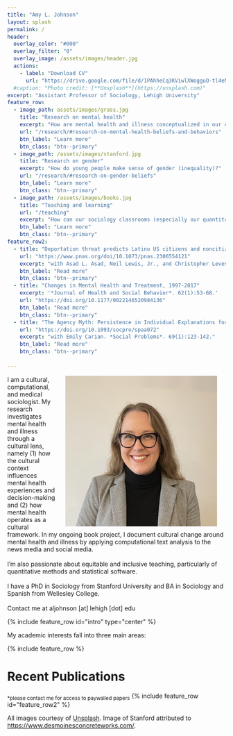 ```yaml
---
title: "Amy L. Johnson"
layout: splash
permalink: /
header:
  overlay_color: "#000"
  overlay_filter: "0"
  overlay_image: /assets/images/header.jpg
  actions:
    - label: "Download CV"
      url: "https://drive.google.com/file/d/1PAhheCq3KViwlXWogguO-tl4eNw8obC4/view?usp=sharing"
  #caption: "Photo credit: [**Unsplash**](https://unsplash.com)"
excerpt: "Assistant Professor of Sociology, Lehigh University"
feature_row:
  - image_path: assets/images/grass.jpg
    title: "Research on mental health"
    excerpt: "How are mental health and illness conceptualized in our cultural imagination?"
    url: "/research/#research-on-mental-health-beliefs-and-behaviors"
    btn_label: "Learn more"
    btn_class: "btn--primary"
  - image_path: /assets/images/stanford.jpg
    title: "Research on gender"
    excerpt: "How do young people make sense of gender (inequality)?"
    url: "/research/#research-on-gender-beliefs"
    btn_label: "Learn more"
    btn_class: "btn--primary"
  - image_path: /assets/images/books.jpg
    title: "Teaching and learning"
    url: "/teaching"
    excerpt: "How can our sociology classrooms (especially our quantitative methods) be more inclusive and equitable?"
    btn_label: "Learn more"
    btn_class: "btn--primary"
feature_row2:
  - title: "Deportation threat predicts Latino US citizens and noncitizens’ psychological distress, 2011 to 2018"
    url: "https://www.pnas.org/doi/10.1073/pnas.2306554121"
    excerpt: "with Asad L. Asad, Neil Lewis, Jr., and Christopher Levesque. *PNAS*. 121(9):e2306554121."
    btn_label: "Read more"
    btn_class: "btn--primary"
  - title: "Changes in Mental Health and Treatment, 1997-2017"
    excerpt: '*Journal of Health and Social Behavior*. 62(1):53-68.'
    url: "https://doi.org/10.1177/0022146520984136"
    btn_label: "Read more"
    btn_class: "btn--primary"
  - title: "The Agency Myth: Persistence in Individual Explanations for Gender Inequality"
    url: "https://doi.org/10.1093/socpro/spaa072"
    excerpt: "with Emily Carian. *Social Problems*. 69(1):123-142."
    btn_label: "Read more"
    btn_class: "btn--primary"

---
```


<img align="right" src="assets/images/headshot_johnson.jpg" width = 350 hspace="20">  I am a cultural, computational, and medical sociologist. My research investigates mental health and illness through a cultural lens, namely (1) how the cultural context influences mental health experiences and decision-making and (2) how mental health operates as a cultural framework. In my ongoing book project, I document cultural change around mental health and illness by applying computational text analysis to the news media and social media. <br /><br /> I’m also passionate about equitable and inclusive teaching, particularly of quantitative methods and statistical software. <br/><br/> I have a PhD in Sociology from Stanford University and BA in Sociology and Spanish from Wellesley College. <br /><br /> Contact me at aljohnson [at] lehigh [dot] edu 

{% include feature_row id="intro" type="center" %}

My academic interests fall into three main areas:

{% include feature_row %}

# Recent Publications
<sub>*please contact me for access to paywalled papers</sub>
{% include feature_row id="feature_row2" %}

All images courtesy of [Unsplash](https://unsplash.com). Image of Stanford attributed to https://www.desmoinesconcreteworks.com/.
